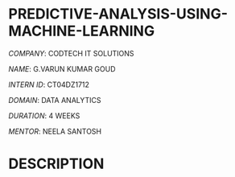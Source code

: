 # PREDICTIVE-ANALYSIS-USING-MACHINE-LEARNING

*COMPANY*: CODTECH IT SOLUTIONS

*NAME*: G.VARUN KUMAR GOUD

*INTERN ID*: CT04DZ1712

*DOMAIN*: DATA ANALYTICS

*DURATION*: 4 WEEKS

*MENTOR*: NEELA SANTOSH

# DESCRIPTION
